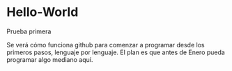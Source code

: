Hello-World
===========

Prueba primera 

Se verá cómo funciona github para comenzar a programar desde los primeros pasos, lenguaje por lenguaje.
El plan es que antes de Enero pueda programar algo mediano aquí.
